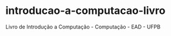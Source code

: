 introducao-a-computacao-livro
=============================

Livro de Introdução a Computação - Computação - EAD - UFPB